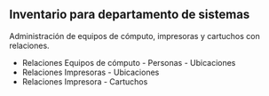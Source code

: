 ## Inventario para departamento de sistemas

Administración de equipos de cómputo, impresoras y cartuchos con relaciones.

- Relaciones Equipos de cómputo - Personas - Ubicaciones
- Relaciones Impresoras - Ubicaciones
- Relaciones Impresora - Cartuchos
